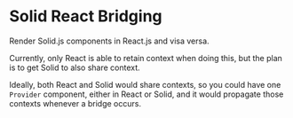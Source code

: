 # Solid React Bridging

Render Solid.js components in React.js and visa versa.

Currently, only React is able to retain context when doing this, but the plan is to get Solid to also share context.

Ideally, both React and Solid would share contexts, so you could have one `Provider` component, either in React or Solid, and it would propagate those contexts whenever a bridge occurs.
